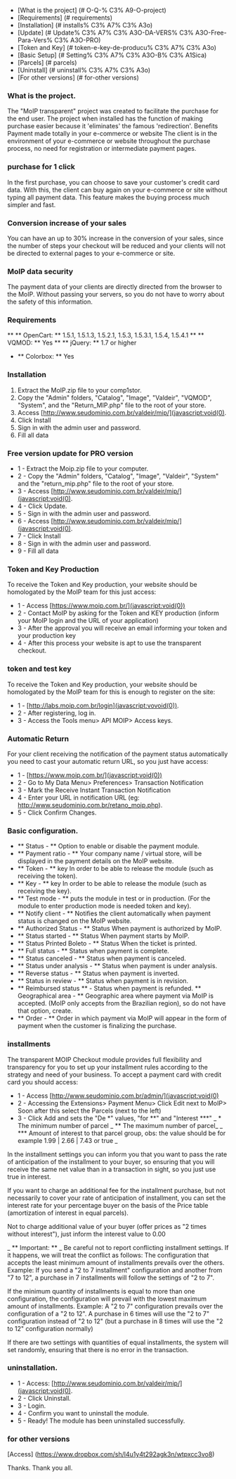 * [What is the project] (# O-Q-% C3% A9-O-project)
* [Requirements] (# requirements)
* [Installation] (# installs% C3% A7% C3% A3o)
* [Update] (# Update% C3% A7% C3% A3O-DA-VERS% C3% A3O-Free-Para-Vers% C3% A3O-PRO)
* [Token and Key] (# token-e-key-de-producu% C3% A7% C3% A3o)
* [Basic Setup] (# Setting% C3% A7% C3% A3O-B% C3% A1Sica)
* [Parcels] (# parcels)
* [Uninstall] (# uninstall% C3% A7% C3% A3o)
* [For other versions] (# for-other versions)

### What is the project.
The "MoIP transparent" project was created to facilitate the purchase for the end user. The project when installed has the function of making purchase easier because it 'eliminates' the famous 'redirection'.
Benefits
Payment made totally in your e-commerce or website
The client is in the environment of your e-commerce or website throughout the purchase process, no need for registration or intermediate payment pages.

### purchase for 1 click
In the first purchase, you can choose to save your customer's credit card data. With this, the client can buy again on your e-commerce or site without typing all payment data. This feature makes the buying process much simpler and fast.

### Conversion increase of your sales
You can have an up to 30% increase in the conversion of your sales, since the number of steps your checkout will be reduced and your clients will not be directed to external pages to your e-commerce or site.

### MoIP data security
The payment data of your clients are directly directed from the browser to the MoIP. Without passing your servers, so you do not have to worry about the safety of this information.
### Requirements
** ** OpenCart: ** 1.5.1, 1.5.1.3, 1.5.2.1, 1.5.3, 1.5.3.1, 1.5.4, 1.5.4.1
** ** VQMOD: ** Yes
** ** jQuery: ** 1.7 or higher
* ** Colorbox: ** Yes

### Installation
1. Extract the MoIP.zip file to your comp1stor.
2. Copy the "Admin" folders, "Catalog", "Image", "Valdeir", "VQMOD", "System", and the "Return_MIP.php" file to the root of your store.
3. Access [http://www.seudominio.com.br/valdeir/mip/](javascript:void(0).
4. Click Install
5. Sign in with the admin user and password.
6. Fill all data

### Free version update for PRO version
* 1 - Extract the Moip.zip file to your computer.
* 2 - Copy the "Admin" folders, "Catalog", "Image", "Valdeir", "System" and the "return_mip.php" file to the root of your store.
* 3 - Access [http://www.seudominio.com.br/valdeir/mip/](javascript:void(0).
* 4 - Click Update.
* 5 - Sign in with the admin user and password.
* 6 - Access [http://www.seudominio.com.br/valdeir/mip/](javascript:void(0).
* 7 - Click Install
* 8 - Sign in with the admin user and password.
* 9 - Fill all data

### Token and Key Production
To receive the Token and Key production, your website should be homologated by the MoIP team for this just access:
* 1 - Access [https://www.moip.com.br/](javascript:void(0))
* 2 - Contact MoIP by asking for the Token and KEY production (inform your MoIP login and the URL of your application)
* 3 - After the approval you will receive an email informing your token and your production key
* 4 - After this process your website is apt to use the transparent checkout.
### token and test key
To receive the Token and Key production, your website should be homologated by the MoIP team for this is enough to register on the site:
* 1 - [http://labs.moip.com.br/login](javascript:vovoid(0)).
* 2 - After registering, log in.
* 3 - Access the Tools menu> API MOIP> Access keys.

### Automatic Return
For your client receiving the notification of the payment status automatically you need to cast your automatic return URL, so you just have access:
* 1 - [https://www.moip.com.br/](javascript:void(0))
* 2 - Go to My Data Menu> Preferences> Transaction Notification
* 3 - Mark the Receive Instant Transaction Notification
* 4 - Enter your URL in notification URL (eg: http://www.seudominio.com.br/retano_moip.php).
* 5 - Click Confirm Changes.

### Basic configuration.
* ** Status - ** Option to enable or disable the payment module.
* ** Payment ratio - ** Your company name / virtual store, will be displayed in the payment details on the MoIP website.
* ** Token - ** key In order to be able to release the module (such as receiving the token).
* ** Key - ** key In order to be able to release the module (such as receiving the key).
* ** Test mode - ** puts the module in test or in production. (For the module to enter production mode is needed token and key).
* ** Notify client - ** Notifies the client automatically when payment status is changed on the MoIP website.
* ** Authorized Status - ** Status When payment is authorized by MoIP.
* ** Status started - ** Status When payment starts by MoIP.
* ** Status Printed Boleto - ** Status When the ticket is printed.
* ** Full status - ** Status when payment is complete.
* ** Status canceled - ** Status when payment is canceled.
* ** Status under analysis - ** Status when payment is under analysis.
* ** Reverse status - ** Status when payment is inverted.
* ** Status in review - ** Status when payment is in revision.
* ** Reimbursed status ** - Status when payment is refunded.
** Geographical area - ** Geographic area where payment via MoIP is accepted. (MoIP only accepts from the Brazilian region), so do not have that option, create.
* ** Order - ** Order in which payment via MoIP will appear in the form of payment when the customer is finalizing the purchase.

### installments
The transparent MOIP Checkout module provides full flexibility and transparency for you to set up your installment rules according to the strategy and need of your business.
To accept a payment card with credit card you should access:
* 1 - Access [http://www.seudominio.com.br/admin/](javascript:void(0)
* 2 - Accessing the Extensions> Payment Menu> Click Edit next to MoIP> Soon after this select the Parcels (next to the left)
* 3 - Click Add and sets the "De *" values, "for **" and "Interest ***"
_ * The minimum number of parcel
_ ** The maximum number of parcel_
_ *** Amount of interest to that parcel group, obs: the value should be for example 1.99 | 2.66 | 7.43 or true _

In the installment settings you can inform you that you want to pass the rate of anticipation of the installment to your buyer, so ensuring that you will receive the same net value than in a transaction in sight, so you just use true in interest.

If you want to charge an additional fee for the installment purchase, but not necessarily to cover your rate of anticipation of installment, you can set the interest rate for your percentage buyer on the basis of the Price table (amortization of interest in equal parcels).

Not to charge additional value of your buyer (offer prices as "2 times without interest"), just inform the interest value to 0.00

_ ** Important: ** _ Be careful not to report conflicting installment settings. If it happens, we will treat the conflict as follows:
The configuration that accepts the least minimum amount of installments prevails over the others. Example: If you send a "2 to 7 installment" configuration and another from "7 to 12", a purchase in 7 installments will follow the settings of "2 to 7".

If the minimum quantity of installments is equal to more than one configuration, the configuration will prevail with the lowest maximum amount of installments. Example: A "2 to 7" configuration prevails over the configuration of a "2 to 12". A purchase in 6 times will use the "2 to 7" configuration instead of "2 to 12" (but a purchase in 8 times will use the "2 to 12" configuration normally)

If there are two settings with quantities of equal installments, the system will set randomly, ensuring that there is no error in the transaction.

### uninstallation.
* 1 - Access: [http://www.seudominio.com.br/valdeir/mip/](javascript:void(0).
* 2 - Click Uninstall.
* 3 - Login.
* 4 - Confirm you want to uninstall the module.
* 5 - Ready! The module has been uninstalled successfully.

### for other versions
[Access] (https://www.dropbox.com/sh/l4u1y4t292agk3n/wtpxcc3vo8)

Thanks.
Thank you all.
